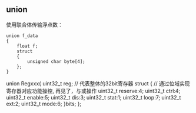 ## union
使用联合体传输浮点数：
```
union f_data 
{
	float f;
	struct
	{
		unsigned char byte[4];
	};
}
```
union Regxxx{
	uint32_t reg;	// 代表整体的32bit寄存器
	struct {		// 通过位域实现寄存器对应功能操控, 再见了，与或操作
		uint32_t reserve:4;
		uint32_t ctrl:4;
		uint32_t enable:5;
		uint32_t dis:3;
		uint32_t stat:1;
		uint32_t loop:7;
		uint32_t ext:2;
		uint32_t mode:6;
	}bits;
};
```
